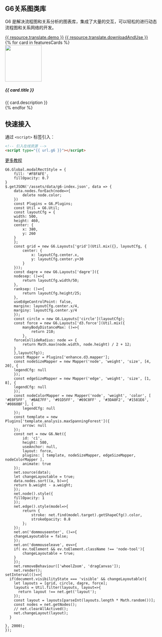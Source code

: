 <!--
template: home
title: G6
keywords:
  - G6
  - Graph
  - Tree
  - Net
  - 图
  - 树
  - 网
description: G6 是一个由纯 JavaScript 编写的关系图基础技术框架。开发者能基于 G6 进行关系图的分析视图和编辑视图进行快速的二次开发。
featuresCards:
  - img: ${assets}/image/home/features-simple.svg
    title: 完备的基础设施
    description: 简单、易用的、完备的图可视化引擎。
  - img: ${assets}/image/home/features-professional.svg
    title: 丰富插件
    description: 丰富、优雅、易于复用的解决方案
  - img: ${assets}/image/home/features-powerful.svg
    title: 强大扩展能力
    description: 轻易订制，满足你无限的创意
footer:
  isDark: true
resource:
  jsFiles:
    - ${url.g6}
    - ${url['g6-plugins']}
-->

<style>
.node-tool {
  border-radius: 6px;
  padding: 6px;
  font-size: 14px;
  color: #666;
  list-style-type:none;
  background: #fff;
  box-shadow: 0 2px 5px #ccc;
}
.node-tool li {
  padding: 4px 2px;
}
.node-tool li:hover {
  color: #26A8FB;
  cursor: pointer;
}
.outter-graph-container{
    position: absolute;
    top: 20px;
    left: 500px;
    white-space:nowrap;
    width: 730px;
    z-index: 1;
}
.intro .header{
    position: relative
}
.texts {
    z-index: 2;
}
</style>

<section class="intro">
    <div class="container">
        <div class="header row">
            <div class="col-md-5 texts">
                <h1>G6关系图类库</h1>
                <p class="main-info">G6 是解决流程图和关系分析的图表库，集成了大量的交互，可以轻松的进行动态流程图和关系网络的开发。</p>
                <a href="{{ products.g6.links.demo.href }}" class="btn btn-primary btn-lg btn-round-link">{{ resource.translate.demo }}</a>
                <a href="{{base}}zh-cn/g6/1.x/tutorial/index.html#_安装" class="btn btn-light border btn-lg btn-round-link">{{ resource.translate.downloadAndUse }}</a>
            </div>
            <div id="c1" class="outter-graph-container"></div>
        </div>
    </div>
</section>

<section class="features text-center">
    <div class="container">
        <div class="row">
            {% for card in featuresCards %}
            <div class="feature col-md-4 text-center">
                <img src="{{ card.img }}" alt="" width="120" height="120">
                <h5>{{ card.title }}</h5>
                <div class="detail">{{ card.description }}</div>
            </div>
            {% endfor %}
        </div>
    </div>
</section>

<section class="get-started text-center">
<div class="container">
    <h2>快速接入</h2>
    <p>通过 <code>&lt;script&gt;</code> 标签引入：</p>
    
```html
<!-- 引入在线资源 -->
<script type="{{ url.g6 }}"></script>
```

</div>
<a href="{{ products.g6.links.tutorial.href }}"  class="btn btn-primary btn-lg btn-round-link more-tutorial">更多教程</a>
</section>

<!-- chart1 -->

```js-
G6.Global.modalRectStyle = {
    fill: '#F8FAFE',
    fillOpacity: 0.7
}
$.getJSON('/assets/data/g6-index.json', data => {
    data.nodes.forEach(node=>{
        delete node.color;
    })
    const Plugins = G6.Plugins;
    const Util = G6.Util;
    const layoutCfg = {
    width: 500,
    height: 460,
    center: {
        x: 380,
        y: 260
    }
    };
    const grid = new G6.Layouts['grid'](Util.mix({}, layoutCfg, {
        center: {
            x: layoutCfg.center.x,
            y: layoutCfg.center.y+30
        }
    }));
    const dagre = new G6.Layouts['dagre']({
    nodesep: ()=>{
        return layoutCfg.width/50;
    },
    ranksep: ()=>{
        return layoutCfg.height/25;
    },
    useEdgeControlPoint: false,
    marginx: layoutCfg.center.x/4,
    marginy: layoutCfg.center.y/4
    });
    const circle = new G6.Layouts['circle'](layoutCfg);
    const force = new G6.Layouts['d3.force'](Util.mix({
        manyBodyDistanceMax: ()=>{
            return 210;
        },
    forceCollideRadius: node => {
        return Math.max(node.width, node.height) / 2 + 12;
    }
    },layoutCfg));
    const Mapper = Plugins['enhance.d3.mapper'];
    const nodeSizeMapper = new Mapper('node', 'weight', 'size', [4, 20], {
    legendCfg: null
    });
    const edgeSizeMapper = new Mapper('edge', 'weight', 'size', [1, 8], {
    legendCfg: null
    });
    const nodeColorMapper = new Mapper('node', 'weight', 'color', [ '#E0F5FF', '#BAE7FF', '#91D5FF', '#69C0FF' , '#3DA0F2', '#1581E6', '#0860BF'], {
        legendCfg: null
    });
    const template = new Plugins['template.analysis.maxSpanningForest']({
        arrow: null
    });
    const net = new G6.Net({
        id: 'c1',
        height: 580,
        useAnchor: null,
        layout: force,
        plugins: [ template, nodeSizeMapper, edgeSizeMapper, nodeColorMapper ],
        animate: true
    });
    net.source(data);
    let changeLayoutable = true;
    data.nodes.sort((a, b)=>{
    return b.weight - a.weight;
    });
    net.node().style({
    fillOpacity: 1
    });
    net.edge().style(model=>{
        return {
            stroke: net.find(model.target).getShapeCfg().color,
            strokeOpacity: 0.8
        };
    });
    net.on('dommouseenter', ()=>{
    changeLayoutable = false;
    });
    net.on('dommouseleave', ev=>{
    if( ev.toElement && ev.toElement.className !== 'node-tool'){
        changeLayoutable = true;
    }
    });
    net.removeBehaviour(['wheelZoom', 'dragCanvas']);
    net.render();
setInterval(()=>{
  if(document.visibilityState === 'visible' && changeLayoutable){
    let layouts = [grid, circle, dagre, force];
    layouts = Util.filter(layouts, layout=>{
      return layout !== net.get('layout');
    });
    const layout = layouts[parseInt(layouts.length * Math.random())];
    const nodes = net.getNodes();
    // net.clearAllActived();
    net.changeLayout(layout);
  }
  
}, 2000);
});
```

<!-- chart2 -->

```js-
```

<!-- chart3 -->

```js-
```
